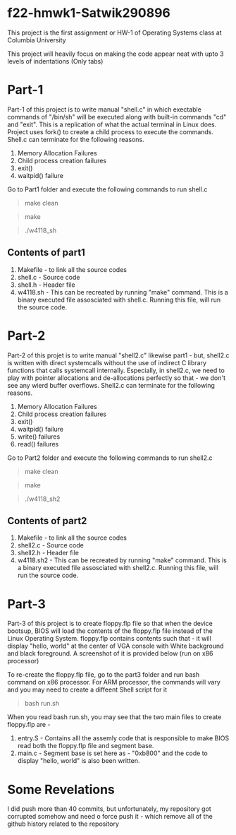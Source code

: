 # f22-hmwk1-Satwik290896
This project is the first assignment or HW-1 of Operating Systems class at Columbia University

This project will heavily focus on making the code appear neat with upto 3 levels of indentations (Only tabs)

# Part-1

Part-1 of this project is to write manual "shell.c" in which exectable commands of "/bin/sh" will be executed along with built-in commands "cd" and "exit". This is a replication of what the actual terminal in Linux does. Project uses fork() to create a child process to execute the commands. Shell.c can terminate for the following reasons.

1. Memory Allocation Failures
2. Child process creation failures
3. exit()
4. waitpid() failure

Go to Part1 folder and execute the following commands to run shell.c
> make clean

> make

> ./w4118_sh

## Contents of part1
1. Makefile - to link all the source codes
2. shell.c - Source code
3. shell.h - Header file
4. w4118.sh - This can be recreated by running "make" command. This is a binary executed file assosciated with shell.c. Running this file, will run the source code.

# Part-2

Part-2 of this projet is to write manual "shell2.c" likewise part1 - but, shell2.c is written with direct systemcalls without the use of indirect C library functions that calls systemcall internally. Especially, in shell2.c, we need to play with pointer allocations and de-allocations perfectly so that - we don't see any wierd buffer overflows. Shell2.c can terminate for the following reasons.

1. Memory Allocation Failures
2. Child process creation failures
3. exit()
4. waitpid() failure
5. write() failures
6. read() failures




Go to Part2 folder and execute the following commands to run shell2.c
> make clean

> make

> ./w4118_sh2

## Contents of part2
1. Makefile - to link all the source codes
2. shell2.c - Source code
3. shell2.h - Header file
4. w4118.sh2 - This can be recreated by running "make" command. This is a binary executed file assosciated with shell2.c. Running this file, will run the source code.


# Part-3

Part-3 of this project is to create floppy.flp file so that when the device bootsup, BIOS will load the contents of the floppy.flp file instead of the Linux Operating System. floppy.flp contains contents such that - it will display "hello, world" at the center of VGA console with White background and black foreground. A screenshot of it is provided below (run on x86 processor)

To re-create the floppy.flp file, go to the part3 folder and run bash command on x86 processor. For ARM processor, the commands will vary and you may need to create a diffeent Shell script for it
> bash run.sh

When you read bash run.sh, you may see that the two main files to create floppy.flp are -
1. entry.S - Contains alll the assemly code that is responsible to make BIOS read both the floppy.flp file and segment base. 
2. main.c - Segment base is set here as - "0xb800" and the code to display "hello, world" is also been written.


# Some Revelations
I did push more than 40 commits, but unfortunately, my repository got corrupted somehow and need o force push it - which remove all of the github history related to the repository

